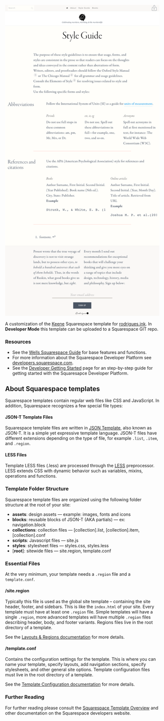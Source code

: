 <p align="center"><img src ="/screenshot.png" /></p>

A customization of the [Keene](http://keene-demo.squarespace.com) Squarespace template for [rodrigues.ink](http://rodrigues.ink).
In __Developer Mode__ this template can be uploaded to a Squarespace GIT repo.

### Resources
- See the [Wells Squarespace Guide](https://support.squarespace.com/hc/en-us/articles/206545647-Using-the-Wells-template) for base features and functions.
- For more information about the Squarespace Developer Platform see [developers.squarespace.com](http://developers.squarespace.com).
- See the [Developer Getting Started](https://developers.squarespace.com/getting-started) page for an step-by-step guide for getting started with the Squaresapce Developer Platform.

## About Squarespace templates
Squarespace templates contain regular web files like CSS and JavaScript. In addition, Squarespace recognizes a few special file types:

#### JSON-T Template Files

Squarespace template files are written in [JSON Template](https://developers.squarespace.com/what-is-json-t), also known as JSON-T. It is a simple yet expressive template language. JSON-T files have different extensions depending on the type of file, for example `.list`, `.item`, and `.region`.

#### LESS Files

Template LESS files (.less) are processed through the [LESS](http://lesscss.org/) preprocessor. LESS extends CSS with dynamic behavior such as variables, mixins, operations and functions.

### Template Folder Structure

Squarespace template files are organized using the following folder structure at the root of your site:

- **assets**: design assets — example: images, fonts and icons
- **blocks**: reusable blocks of JSON-T (AKA partials) — ex: navigation.block
- **collections**: collection files — [collection].list, [collection].item, [collection].conf
- **scripts**: Javascript files — site.js
- **styles**: stylesheet files — styles.css, styles.less
- [**root**]: sitewide files — site.region, template.conf

### Essential Files

At the very minimum, your template needs a `.region` file and a `template.conf`.

#### /site.region

Typically this file is used as the global site template – containing the site header, footer, and sidebars. This is like the `index.html` of your site. Every template must have at least one `.region` file. Simple templates will have a single `.region`, more advanced templates will have multiple `.region` files describing header, body, and footer variants. Regions files live in the root directory of a template.

See the [Layouts & Regions documentation](https://developers.squarespace.com/layouts-regions/) for more details.

#### /template.conf

Contains the configuration settings for the template. This is where you can name your template, specify layouts, add navigation sections, specify stylesheets, and other general site options. Template configuration files must live in the root directory of a template.

See the [Template Configuration documentation](https://developers.squarespace.com/template-configuration/) for more details.

### Further Reading

For further reading please consult the [Squarespace Template Overview](https://developers.squarespace.com/template-overview/) and other documentation on the Squarespace developers website.
